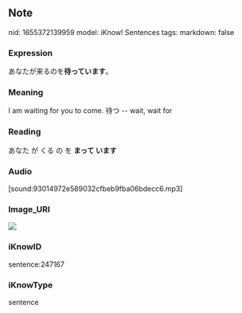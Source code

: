 ## Note
nid: 1655372139959
model: iKnow! Sentences
tags: 
markdown: false

### Expression
あなたが来るのを<b>待っています</b>。

### Meaning
I am waiting for you to come.
待つ -- wait, wait for

### Reading
あなた が くる の を <b>まって います</b>

### Audio
[sound:93014972e589032cfbeb9fba06bdecc6.mp3]

### Image_URI
<img src="346bb608be872c9066e8235cbf362327.jpg">

### iKnowID
sentence:247167

### iKnowType
sentence
